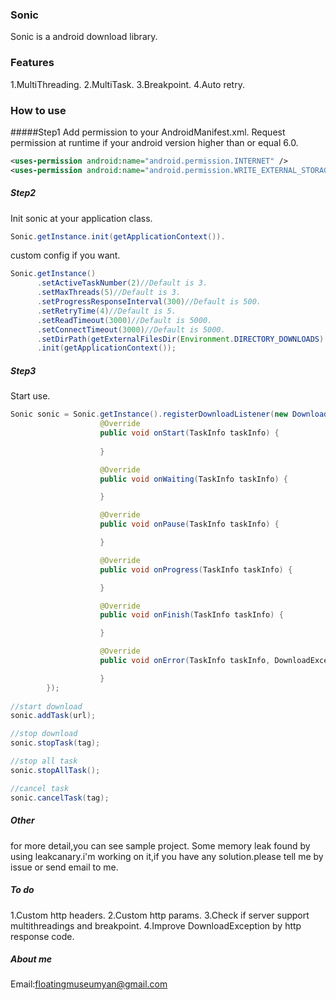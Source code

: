 ### Sonic
Sonic is a android download library.

### Features

1.MultiThreading.
2.MultiTask.
3.Breakpoint.
4.Auto retry.

### How to use

#####Step1
Add permission to your AndroidManifest.xml.
Request permission at runtime if your android version higher than or equal 6.0.
```xml
<uses-permission android:name="android.permission.INTERNET" />
<uses-permission android:name="android.permission.WRITE_EXTERNAL_STORAGE" />
```
##### Step2
Init sonic at your application class.
```java
Sonic.getInstance.init(getApplicationContext()).
```
custom config if you want.
```java
Sonic.getInstance()
      .setActiveTaskNumber(2)//Default is 3.
      .setMaxThreads(5)//Default is 3.
      .setProgressResponseInterval(300)//Default is 500.
      .setRetryTime(4)//Default is 5.
      .setReadTimeout(3000)//Default is 5000.
      .setConnectTimeout(3000)//Default is 5000.
      .setDirPath(getExternalFilesDir(Environment.DIRECTORY_DOWNLOADS).getAbsolutePath())//Default is sdcard/Download
      .init(getApplicationContext());
```
##### Step3
Start use.
```java
Sonic sonic = Sonic.getInstance().registerDownloadListener(new DownloadListener(){
                    @Override
                    public void onStart(TaskInfo taskInfo) {
                        
                    }

                    @Override
                    public void onWaiting(TaskInfo taskInfo) {

                    }

                    @Override
                    public void onPause(TaskInfo taskInfo) {

                    }

                    @Override
                    public void onProgress(TaskInfo taskInfo) {

                    }

                    @Override
                    public void onFinish(TaskInfo taskInfo) {

                    }

                    @Override
                    public void onError(TaskInfo taskInfo, DownloadException downloadException) {

                    }
		});
                
//start download
sonic.addTask(url);

//stop download
sonic.stopTask(tag);

//stop all task
sonic.stopAllTask();

//cancel task
sonic.cancelTask(tag);
```
##### Other

for more detail,you can see sample project.
Some memory leak found by using leakcanary.i'm working on it,if you have any solution.please tell me by issue or send email to me.
##### To do

1.Custom http headers.
2.Custom http params.
3.Check if server support multithreadings and breakpoint.
4.Improve DownloadException by http response code.

##### About me

Email:[floatingmuseumyan@gmail.com](floatingmuseumyan@gmail.com)